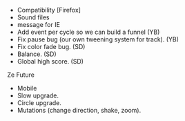* Compatibility [Firefox]
 * Sound files
 * message for IE
* Add event per cycle so we can build a funnel (YB)
* Fix pause bug (our own tweening system for track). (YB)
* Fix color fade bug. (SD)
* Balance. (SD)
* Global high score. (SD)

Ze Future 
* Mobile
* Slow upgrade.
* Circle upgrade.
* Mutations (change direction, shake, zoom).

